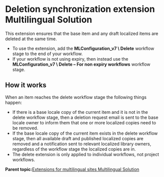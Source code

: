 # Deletion synchronization extension Multilingual Solution

This extension ensures that the base item and any draft localized items are deleted at the same time.

-   To use the extension, add the **MLConfiguration\_v7 \\ Delete** workflow stage to the end of your workflow.
-   If your workflow is not using expiry, then instead use the **MLConfiguration\_v7 \\ Delete – For non expiry workflows** workflow stage.

## How it works

When an item reaches the delete workflow stage the following things happen:

-   If there is a base locale copy of the current item and it is not in the delete workflow stage, then a deletion request email is sent to the base locale owner to inform them that one or more localized copies need to be removed.
-   If the base locale copy of the current item exists in the delete workflow stage, then all available draft and published localized copies are removed and a notification sent to relevant localized library owners, regardless of the workflow stage the localized copies are in.
-   The delete extension is only applied to individual workflows, not project workflows.

**Parent topic:**[Extensions for multilingual sites Multilingual Solution](../wcm/wcm_mls_extensions.md)

